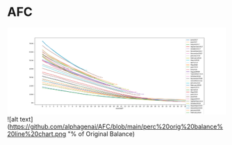 # AFC
![alt text](https://github.com/alphagenai/AFC/blob/main/amortization%20line%20chart.png "Cohort Repayments")
![alt text](https://github.com/alphagenai/AFC/blob/main/perc%20orig%20balance%20line%20chart.png "% of Original Balance)

